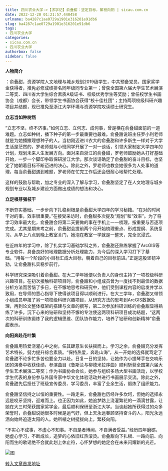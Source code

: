 ```yaml
---
title: 四川农业大学->【求学记】俞叠甜：坚定目标，繁枝向阳 | sicau.com.cn
date: 2022-12-20 01:21:57.440458
urlname: ba4287c1ae0729a1901e316201e91db6
slug: ba4287c1ae0729a1901e316201e91db6
tags: 
- 四川农业大学
categories:
- sicau.com.cn
- 四川农业大学
authorbox: false
sidebar: false
---
```

**人物简介**

：俞叠甜，资源学院人文地理与城乡规划2019级学生，中共预备党员，国家奖学金获得者，推免必修成绩排名同年级同专业第一；曾获全国第六届大学生艺术展演二等奖、四川省大学生综合素质A级证书、校级优秀学生等奖励；曾任校学生书画协会（成都）会长，带领学生书画协会获得“校十佳社团”；主持两项校级科研兴趣项目并结题，现已推免至浙江大学环境与资源学院攻读硕士研究生。

**立志当如种树然**

<!--more-->

“立志不坚，终不济事。”如何立志、立何志、成何事，曾是横在俞叠甜面前的一道难题。立志如种树，播下种子的第一步最重要也最难。俞叠甜说班主任罗小利老师就是为她播撒理想种子的人。当初刚迈进川农大的俞叠甜和许多新生一样对于大学生活是茫然的，罗老师就与小班同学开展了一对一谈话，引领大家制定大学四年的计划，规划未来人生发展方向。面对来自浙江的俞叠甜，罗老师鼓励她从打好基础开始，一步一个脚印争取保研浙江大学。那次谈话确定了俞叠甜的奋斗目标，也坚定了她朝着目标不断迈进的决心。除此之外，罗老师也教会她很多为人处事的道理，每当俞叠甜遇到难题，罗老师在忙完工作后还会很耐心地帮忙处理。

这样的鼓励与帮助，加之专业的深入了解与学习，俞叠甜坚定了在人文地理与城乡规划专业以及城乡建设方面做出成绩的想法和决心。

**立足根芽强枝干**

不断夯实基础，一步步向下扎稳树根是俞叠甜大学四年的学习秘籍。“在对的时间干对的事，效率很重要。”在接受采访时，俞叠甜多次提及“规划”和“效率”。为了将学习效率最大化，俞叠甜会将第二天要做的事在手机上一一梳理，按重要与否逐项完成。尤其是期末考之前，俞叠甜会提前两个月开始梳理重点、形成提纲、系统复习。从早上八点到晚上教室关门，她泡在教室一学就是一整天，完全沉浸式。

在近四年的学习中，除了扎实学习基础学科之外，俞叠甜还熟练掌握了ArcGIS等专业软件，具备良好的地理数据分析处理能力，为今后的深入学习打下了基础。“用每一个阶段的小目标汇成大目标，朝着自己的目标前进。”正是这股坚韧冲劲，让俞叠甜扎实稳步前行。

科学研究深深吸引着俞叠甜。在大二学年她便以负责人的身份主持了一项校级科研兴趣项目。在初次接触科研项目时，俞叠甜和小组成员曾为一度找不到最佳的数据分析方法而苦恼了多日，在不懈地思考和研究中，他们受到课程内容的启发并学以致用，在导师的悉心指导下使得该项目得以顺利进行。在大三学年，俞叠甜又带领小组成员申报了另一项校级科研兴趣项目，从研究方法的思考到ArcGIS数据处理，再到论文整体框架的搭建与文章的撰写，第二次参加科研训练的俞叠甜显得熟练了许多。沉下心来的钻研和坚持不懈的专注使这两项科研项目成功结题，“这两次的科研训练锻炼了我的逻辑思维、团队协作能力，培养了钻研和创新精神”俞叠甜表示。

**向阳奔赴花叶繁**

俞叠甜用热爱浇灌心中之树，任其肆意生长扶摇而上。学习之余，俞叠甜充分发挥艺术特长，努力提升综合素质。“保持热爱，奔赴山海”，从一开始的选择就笃定了俞叠甜不论多忙多苦也要全力以赴。日复一日的坚持，让她作为小提琴手在交响乐团的演奏中收获佳绩，参演曲目《鲁斯兰与柳德米拉序曲》顺利斩获全国第六届大学生艺术展演二等奖；作为书画协会会长，她参与组织多场大型书画活动，以学校学生代表的身份参与外国专家中华文化体验活动并进行书画展示交流。除此之外，俞叠甜先后担任了班级宣传委员、学习委员，丰富了业余生活，锻炼了组织能力。

俞叠甜坚信持之以恒的重要性。一路走来，俞叠甜也历经许多坎坷，但她的选择永远是咬牙坚持，迎难而上。也正因为如此，她追梦路上浇灌繁花的一滴滴甘露，让她在大三时荣获国家奖学金，最后顺利保研至浙江大学。当谈起她所获得过的众多荣誉时，俞叠甜说她很多时候是运气好，但上天永远眷顾坚持奋斗的人，阳光永远洒向始终追逐太阳的人。她所植之树挺拔向上，繁枝向阳。

“不实心不成事，不虚心不知事。不自是者博闻，不自满者受益。”经历四年磨砺，她虚心学习，不断成长，追梦的心依旧红热滚烫。俞叠甜向下扎根、一路向前、向阳而生的歌谣绝不会就此划上休止符，心怀梦想的她定会在未来闪耀新的光芒。

![图](https://news.sicau.edu.cn/__local/4/22/CC/30414A1C62387B5365D98CFDAE6_F54B244E_1A54B.jpg)

[转入文章首发地址](https://news.sicau.edu.cn/info/1078/70656.htm)